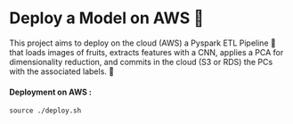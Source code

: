 # Deploy a Model on AWS :rocket:

This project aims to deploy on the cloud (AWS) a Pyspark ETL Pipeline :slot_machine: that loads images of fruits, extracts features with a CNN, applies a PCA for dimensionality reduction, and commits in the cloud (S3 or RDS) the PCs with the associated labels. :rocket:


#### Deployment on AWS :

```
source ./deploy.sh

```